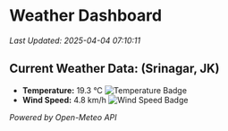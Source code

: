
# Weather Dashboard

_Last Updated: 2025-04-04 07:10:11_

## Current Weather Data: (Srinagar, JK)
- **Temperature:** 19.3 °C ![Temperature Badge](https://img.shields.io/badge/Temperature-Low%20Temp-blue)
- **Wind Speed:** 4.8 km/h ![Wind Speed Badge](https://img.shields.io/badge/Wind%20Speed-Light%20Wind-blue)

*Powered by Open-Meteo API*
